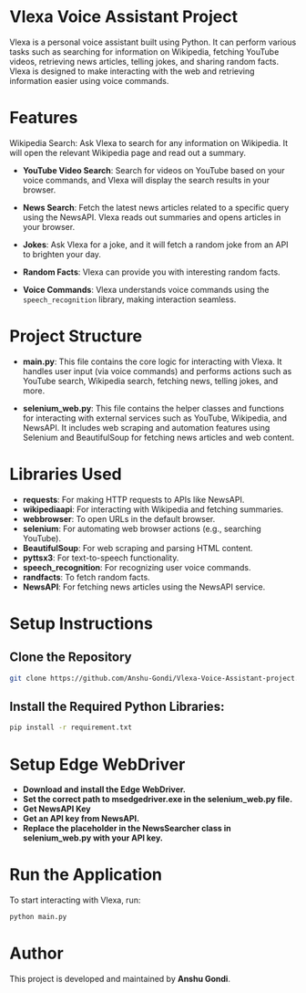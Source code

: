 # Vlexa Voice Assistant Project
Vlexa is a personal voice assistant built using Python. It can perform various tasks such as searching for information on Wikipedia, fetching YouTube videos, retrieving news articles, telling jokes, and sharing random facts. Vlexa is designed to make interacting with the web and retrieving information easier using voice commands.

# Features
Wikipedia Search: Ask Vlexa to search for any information on Wikipedia. It will open the relevant Wikipedia page and read out a summary.

- **YouTube Video Search**: Search for videos on YouTube based on your voice commands, and Vlexa will display the search results in your browser.
  
- **News Search**: Fetch the latest news articles related to a specific query using the NewsAPI. Vlexa reads out summaries and opens articles in your browser.

- **Jokes**: Ask Vlexa for a joke, and it will fetch a random joke from an API to brighten your day.

- **Random Facts**: Vlexa can provide you with interesting random facts.

- **Voice Commands**: Vlexa understands voice commands using the `speech_recognition` library, making interaction seamless.


# Project Structure
- **main.py**: This file contains the core logic for interacting with Vlexa. It handles user input (via voice commands) and performs actions such as YouTube search, Wikipedia search, fetching news, telling jokes, and more.

- **selenium_web.py**: This file contains the helper classes and functions for interacting with external services such as YouTube, Wikipedia, and NewsAPI. It includes web scraping and automation features using Selenium and BeautifulSoup for fetching news articles and web content.

# Libraries Used
- **requests**: For making HTTP requests to APIs like NewsAPI.
- **wikipediaapi**: For interacting with Wikipedia and fetching summaries.
- **webbrowser**: To open URLs in the default browser.
- **selenium**: For automating web browser actions (e.g., searching YouTube).
- **BeautifulSoup**: For web scraping and parsing HTML content.
- **pyttsx3**: For text-to-speech functionality.
- **speech_recognition**: For recognizing user voice commands.
- **randfacts**: To fetch random facts.
- **NewsAPI**: For fetching news articles using the NewsAPI service.
# Setup Instructions
## Clone the Repository

```bash
git clone https://github.com/Anshu-Gondi/Vlexa-Voice-Assistant-project.git
```

## Install the Required Python Libraries:

```bash
pip install -r requirement.txt
```

# Setup Edge WebDriver
- **Download and install the Edge WebDriver.**
- **Set the correct path to msedgedriver.exe in the selenium_web.py file.**
- **Get NewsAPI Key**
- **Get an API key from NewsAPI.**
- **Replace the placeholder in the NewsSearcher class in selenium_web.py with your API key.**
# Run the Application
To start interacting with Vlexa, run:

```bash
python main.py
```
# Author
This project is developed and maintained by **Anshu Gondi**.
